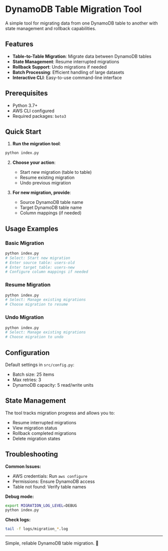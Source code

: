 # DynamoDB Table Migration Tool

A simple tool for migrating data from one DynamoDB table to another with state management and rollback capabilities.

## Features

- **Table-to-Table Migration**: Migrate data between DynamoDB tables
- **State Management**: Resume interrupted migrations
- **Rollback Support**: Undo migrations if needed
- **Batch Processing**: Efficient handling of large datasets
- **Interactive CLI**: Easy-to-use command-line interface

## Prerequisites

- Python 3.7+
- AWS CLI configured
- Required packages: `boto3`

## Quick Start

1. **Run the migration tool**:
```bash
python index.py
```

2. **Choose your action**:
   - Start new migration (table to table)
   - Resume existing migration
   - Undo previous migration

3. **For new migration, provide**:
   - Source DynamoDB table name
   - Target DynamoDB table name
   - Column mappings (if needed)

## Usage Examples

### Basic Migration
```bash
python index.py
# Select: Start new migration
# Enter source table: users-old
# Enter target table: users-new
# Configure column mappings if needed
```

### Resume Migration
```bash
python index.py
# Select: Manage existing migrations
# Choose migration to resume
```

### Undo Migration
```bash
python index.py
# Select: Manage existing migrations
# Choose migration to undo
```

## Configuration

Default settings in `src/config.py`:
- Batch size: 25 items
- Max retries: 3
- DynamoDB capacity: 5 read/write units

## State Management

The tool tracks migration progress and allows you to:
- Resume interrupted migrations
- View migration status
- Rollback completed migrations
- Delete migration states

## Troubleshooting

**Common Issues:**
- AWS credentials: Run `aws configure`
- Permissions: Ensure DynamoDB access
- Table not found: Verify table names

**Debug mode:**
```bash
export MIGRATION_LOG_LEVEL=DEBUG
python index.py
```

**Check logs:**
```bash
tail -f logs/migration_*.log
```

---

Simple, reliable DynamoDB table migration. 🚀